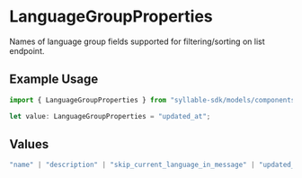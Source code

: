 # LanguageGroupProperties

Names of language group fields supported for filtering/sorting on list endpoint.

## Example Usage

```typescript
import { LanguageGroupProperties } from "syllable-sdk/models/components";

let value: LanguageGroupProperties = "updated_at";
```

## Values

```typescript
"name" | "description" | "skip_current_language_in_message" | "updated_at" | "last_updated_by"
```